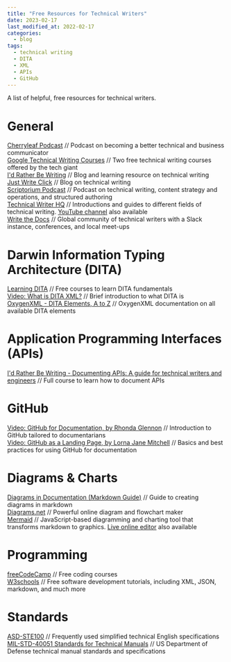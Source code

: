 ```yaml
---
title: "Free Resources for Technical Writers"
date: 2023-02-17
last_modified_at: 2022-02-17
categories:
  - blog
tags:
  - technical writing
  - DITA
  - XML
  - APIs
  - GitHub
---
```


A list of helpful, free resources for technical writers.

# General
[Cherryleaf Podcast](https://www.cherryleaf.com/podcast/) // Podcast on becoming a better technical and business communicator  
[Google Technical Writing Courses](https://developers.google.com/tech-writing/) // Two free technical writing courses offered by the tech giant  
[I'd Rather Be Writing](https://idratherbewriting.com) // Blog and learning resource on technical writing  
[Just Write Click](https://justwriteclick.com) // Blog on technical writing  
[Scriptorium Podcast](https://www.scriptorium.com/category/podcast/) // Podcast on technical writing, content strategy and operations, and structured authoring  
[Technical Writer HQ](https://technicalwriterhq.com/documentation/) // Introductions and guides to different fields of technical writing. [YouTube channel](https://www.youtube.com/@technicalcommunication) also available  
[Write the Docs](https://www.writethedocs.org) // Global community of technical writers with a Slack instance, conferences, and local meet-ups    

# Darwin Information Typing Architecture (DITA)
[Learning DITA](https://learningdita.com) // Free courses to learn DITA fundamentals  
[Video: What is DITA XML?](https://youtu.be/Y9SzB5KceIQ) // Brief introduction to what DITA is  
[OxygenXML - DITA Elements, A to Z](https://www.oxygenxml.com/dita/1.3/specs/langRef/quick-reference/all-elements-a-to-z.html) // OxygenXML documentation on all available DITA elements  

# Application Programming Interfaces (APIs)
[I'd Rather Be Writing - Documenting APIs: A guide for technical writers and engineers](https://idratherbewriting.com/learnapidoc/) // Full course to learn how to document APIs  

# GitHub
[Video: GitHub for Documentation, by Rhonda Glennon](https://youtu.be/812E14gFgb4) // Introduction to GitHub tailored to documentarians  
[Video: GitHub as a Landing Page, by Lorna Jane Mitchell](https://youtu.be/fXMN4X9B8Rg) // Basics and best practices for using GitHub for documentation  

# Diagrams & Charts
[Diagrams in Documentation (Markdown Guide)](https://medium.com/technical-writing-is-easy/diagrams-in-documentation-markdown-guide-4e78419e8d2f) // Guide to creating diagrams in markdown  
[Diagrams.net](https://app.diagrams.net) // Powerful online diagram and flowchart maker  
[Mermaid](https://mermaid.js.org) // JavaScript-based diagramming and charting tool that transforms markdown to graphics. [Live online editor](https://mermaid.live/edit) also available  

# Programming
[freeCodeCamp](https://www.freecodecamp.org) // Free coding courses  
[W3schools](https://www.w3schools.io) // Free software development tutorials, including XML, JSON, markdown, and much more  

# Standards
[ASD-STE100](https://www.asd-ste100.org) // Frequently used simplified technical English specifications  
[MIL-STD-40051 Standards for Technical Manuals](https://www.ldac.army.mil/app-mil-std-page) // US Department of Defense technical manual standards and specifications  
